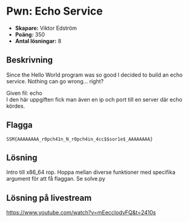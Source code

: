 # Pwn: Echo Service

- **Skapare:** Viktor Edström
- **Poäng:** 350
- **Antal lösningar:** 8

## Beskrivning
Since the Hello World program was so good I decided to build an echo service. Nothing can go wrong... right?

Given fil: echo  
I den här uppgiften fick man även en ip och port till en server där echo kördes.

## Flagga

`SSM{AAAAAAAA_r0pch41n_N_r0pch4in_4cc$$sor1e$_AAAAAAAA}`

## Lösning

Intro till x86_64 rop. Hoppa mellan diverse funktioner med specifika argument för att få flaggan. Se solve.py

## Lösning på livestream

https://www.youtube.com/watch?v=mEeccIodvFQ&t=2410s
